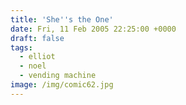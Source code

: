 ```yaml
---
title: 'She''s the One'
date: Fri, 11 Feb 2005 22:25:00 +0000
draft: false
tags:
  - elliot
  - noel
  - vending machine
image: /img/comic62.jpg
---
```


